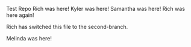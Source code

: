 Test Repo Rich was here!
Kyler was here!
Samantha was here!
Rich was here again!

Rich has switched this file to the second-branch.

Melinda was here!